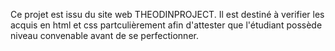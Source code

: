Ce projet est issu du site web THEODINPROJECT.
Il est destiné à verifier les acquis en html et css partculièrement afin d'attester que l'étudiant possède niveau convenable avant de se perfectionner.
